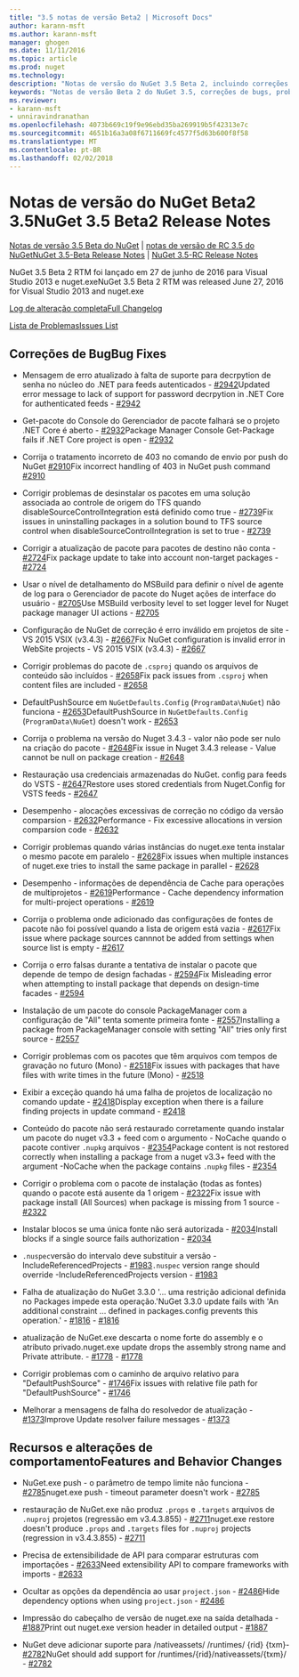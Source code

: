 ```yaml
---
title: "3.5 notas de versão Beta2 | Microsoft Docs"
author: karann-msft
ms.author: karann-msft
manager: ghogen
ms.date: 11/11/2016
ms.topic: article
ms.prod: nuget
ms.technology: 
description: "Notas de versão do NuGet 3.5 Beta 2, incluindo correções de bugs, problemas conhecidos, recursos adicionados e DCRs."
keywords: "Notas de versão Beta 2 do NuGet 3.5, correções de bugs, problemas conhecidos, adicionaram recursos, DCRs"
ms.reviewer:
- karann-msft
- unniravindranathan
ms.openlocfilehash: 4073b669c19f9e96ebd35ba269919b5f42313e7c
ms.sourcegitcommit: 4651b16a3a08f6711669fc4577f5d63b600f8f58
ms.translationtype: MT
ms.contentlocale: pt-BR
ms.lasthandoff: 02/02/2018
---
```

# <a name="nuget-35-beta2-release-notes"></a><span data-ttu-id="7777f-104">Notas de versão do NuGet Beta2 3.5</span><span class="sxs-lookup"><span data-stu-id="7777f-104">NuGet 3.5 Beta2 Release Notes</span></span>

<span data-ttu-id="7777f-105">[Notas de versão 3.5 Beta do NuGet](../release-notes/nuget-3.5-Beta.md) | [notas de versão de RC 3.5 do NuGet](../release-notes/nuget-3.5-RC.md)</span><span class="sxs-lookup"><span data-stu-id="7777f-105">[NuGet 3.5-Beta Release Notes](../release-notes/nuget-3.5-Beta.md) | [NuGet 3.5-RC Release Notes](../release-notes/nuget-3.5-RC.md)</span></span>

<span data-ttu-id="7777f-106">NuGet 3.5 Beta 2 RTM foi lançado em 27 de junho de 2016 para Visual Studio 2013 e nuget.exe</span><span class="sxs-lookup"><span data-stu-id="7777f-106">NuGet 3.5 Beta 2 RTM was released June 27, 2016 for Visual Studio 2013 and nuget.exe</span></span>

[<span data-ttu-id="7777f-107">Log de alteração completa</span><span class="sxs-lookup"><span data-stu-id="7777f-107">Full Changelog</span></span>](https://github.com/NuGet/NuGet.Client/compare/release-3.5.0-beta...release-3.5.0-beta2)

[<span data-ttu-id="7777f-108">Lista de Problemas</span><span class="sxs-lookup"><span data-stu-id="7777f-108">Issues List</span></span>](https://github.com/Nuget/Home/issues?q=is%3Aissue+milestone%3A%223.5+Beta2%22+is%3Aclosed)

## <a name="bug-fixes"></a><span data-ttu-id="7777f-109">Correções de Bug</span><span class="sxs-lookup"><span data-stu-id="7777f-109">Bug Fixes</span></span>

* <span data-ttu-id="7777f-110">Mensagem de erro atualizado à falta de suporte para decrpytion de senha no núcleo do .NET para feeds autenticados - [#2942](https://github.com/NuGet/Home/issues/2942)</span><span class="sxs-lookup"><span data-stu-id="7777f-110">Updated error message to lack of support for password decrpytion in .NET Core for authenticated feeds  - [#2942](https://github.com/NuGet/Home/issues/2942)</span></span>

* <span data-ttu-id="7777f-111">Get-pacote do Console do Gerenciador de pacote falhará se o projeto .NET Core é aberto - [#2932](https://github.com/NuGet/Home/issues/2932)</span><span class="sxs-lookup"><span data-stu-id="7777f-111">Package Manager Console Get-Package fails if .NET Core project is open - [#2932](https://github.com/NuGet/Home/issues/2932)</span></span>

* <span data-ttu-id="7777f-112">Corrija o tratamento incorreto de 403 no comando de envio por push do NuGet [#2910](https://github.com/NuGet/Home/issues/2910)</span><span class="sxs-lookup"><span data-stu-id="7777f-112">Fix incorrect handling of 403 in NuGet push command [#2910](https://github.com/NuGet/Home/issues/2910)</span></span>

* <span data-ttu-id="7777f-113">Corrigir problemas de desinstalar os pacotes em uma solução associada ao controle de origem do TFS quando disableSourceControlIntegration está definido como true - [#2739](https://github.com/NuGet/Home/issues/2739)</span><span class="sxs-lookup"><span data-stu-id="7777f-113">Fix issues in uninstalling packages in a solution bound to TFS source control when disableSourceControlIntegration is set to true - [#2739](https://github.com/NuGet/Home/issues/2739)</span></span>

* <span data-ttu-id="7777f-114">Corrigir a atualização de pacote para pacotes de destino não conta - [#2724](https://github.com/NuGet/Home/issues/2724)</span><span class="sxs-lookup"><span data-stu-id="7777f-114">Fix package update to take into account non-target packages - [#2724](https://github.com/NuGet/Home/issues/2724)</span></span>

* <span data-ttu-id="7777f-115">Usar o nível de detalhamento do MSBuild para definir o nível de agente de log para o Gerenciador de pacote do Nuget ações de interface do usuário - [#2705](https://github.com/NuGet/Home/issues/2705)</span><span class="sxs-lookup"><span data-stu-id="7777f-115">Use MSBuild verbosity level to set logger level for Nuget package manager UI actions - [#2705](https://github.com/NuGet/Home/issues/2705)</span></span>

* <span data-ttu-id="7777f-116">Configuração de NuGet de correção é erro inválido em projetos de site - VS 2015 VSIX (v3.4.3) - [#2667](https://github.com/NuGet/Home/issues/2667)</span><span class="sxs-lookup"><span data-stu-id="7777f-116">Fix NuGet configuration is invalid error in WebSite projects - VS 2015 VSIX (v3.4.3) - [#2667](https://github.com/NuGet/Home/issues/2667)</span></span>

* <span data-ttu-id="7777f-117">Corrigir problemas do pacote de `.csproj` quando os arquivos de conteúdo são incluídos - [#2658](https://github.com/NuGet/Home/issues/2658)</span><span class="sxs-lookup"><span data-stu-id="7777f-117">Fix pack issues from `.csproj` when content files are included - [#2658](https://github.com/NuGet/Home/issues/2658)</span></span>

* <span data-ttu-id="7777f-118">DefaultPushSource em `NuGetDefaults.Config` (`ProgramData\NuGet`) não funciona - [#2653](https://github.com/NuGet/Home/issues/2653)</span><span class="sxs-lookup"><span data-stu-id="7777f-118">DefaultPushSource in `NuGetDefaults.Config` (`ProgramData\NuGet`) doesn't work - [#2653](https://github.com/NuGet/Home/issues/2653)</span></span>

* <span data-ttu-id="7777f-119">Corrija o problema na versão do Nuget 3.4.3 - valor não pode ser nulo na criação do pacote - [#2648](https://github.com/NuGet/Home/issues/2648)</span><span class="sxs-lookup"><span data-stu-id="7777f-119">Fix issue in Nuget 3.4.3 release - Value cannot be null on package creation - [#2648](https://github.com/NuGet/Home/issues/2648)</span></span>

* <span data-ttu-id="7777f-120">Restauração usa credenciais armazenadas do NuGet. config para feeds do VSTS - [#2647](https://github.com/NuGet/Home/issues/2647)</span><span class="sxs-lookup"><span data-stu-id="7777f-120">Restore uses stored credentials from Nuget.Config for VSTS feeds - [#2647](https://github.com/NuGet/Home/issues/2647)</span></span>

* <span data-ttu-id="7777f-121">Desempenho - alocações excessivas de correção no código da versão comparsion - [#2632](https://github.com/NuGet/Home/issues/2632)</span><span class="sxs-lookup"><span data-stu-id="7777f-121">Performance - Fix excessive allocations in version comparsion code - [#2632](https://github.com/NuGet/Home/issues/2632)</span></span>

* <span data-ttu-id="7777f-122">Corrigir problemas quando várias instâncias do nuget.exe tenta instalar o mesmo pacote em paralelo - [#2628](https://github.com/NuGet/Home/issues/2628)</span><span class="sxs-lookup"><span data-stu-id="7777f-122">Fix issues when multiple instances of nuget.exe tries to install the same package in parallel - [#2628](https://github.com/NuGet/Home/issues/2628)</span></span>

* <span data-ttu-id="7777f-123">Desempenho - informações de dependência de Cache para operações de multiprojetos - [#2619](https://github.com/NuGet/Home/issues/2619)</span><span class="sxs-lookup"><span data-stu-id="7777f-123">Performance - Cache dependency information for multi-project operations - [#2619](https://github.com/NuGet/Home/issues/2619)</span></span>

* <span data-ttu-id="7777f-124">Corrija o problema onde adicionado das configurações de fontes de pacote não foi possível quando a lista de origem está vazia - [#2617](https://github.com/NuGet/Home/issues/2617)</span><span class="sxs-lookup"><span data-stu-id="7777f-124">Fix issue where package sources cannnot be added from settings when source list is empty - [#2617](https://github.com/NuGet/Home/issues/2617)</span></span>

* <span data-ttu-id="7777f-125">Corrija o erro falsas durante a tentativa de instalar o pacote que depende de tempo de design fachadas - [#2594](https://github.com/NuGet/Home/issues/2594)</span><span class="sxs-lookup"><span data-stu-id="7777f-125">Fix Misleading error when attempting to install package that depends on design-time facades - [#2594](https://github.com/NuGet/Home/issues/2594)</span></span>

* <span data-ttu-id="7777f-126">Instalação de um pacote do console PackageManager com a configuração de "All" tenta somente primeira fonte - [#2557](https://github.com/NuGet/Home/issues/2557)</span><span class="sxs-lookup"><span data-stu-id="7777f-126">Installing a package from PackageManager console with setting "All" tries only first source - [#2557](https://github.com/NuGet/Home/issues/2557)</span></span>

* <span data-ttu-id="7777f-127">Corrigir problemas com os pacotes que têm arquivos com tempos de gravação no futuro (Mono) - [#2518](https://github.com/NuGet/Home/issues/2518)</span><span class="sxs-lookup"><span data-stu-id="7777f-127">Fix issues with packages that have files with write times in the future (Mono) - [#2518](https://github.com/NuGet/Home/issues/2518)</span></span>

* <span data-ttu-id="7777f-128">Exibir a exceção quando há uma falha de projetos de localização no comando update - [#2418](https://github.com/NuGet/Home/issues/2418)</span><span class="sxs-lookup"><span data-stu-id="7777f-128">Display exception when there is a failure finding projects in update command - [#2418](https://github.com/NuGet/Home/issues/2418)</span></span>

* <span data-ttu-id="7777f-129">Conteúdo do pacote não será restaurado corretamente quando instalar um pacote do nuget v3.3 + feed com o argumento - NoCache quando o pacote contiver `.nupkg` arquivos - [#2354](https://github.com/NuGet/Home/issues/2354)</span><span class="sxs-lookup"><span data-stu-id="7777f-129">Package content is not restored correctly when installing a package from a nuget v3.3+ feed with the argument -NoCache when the package contains `.nupkg` files - [#2354](https://github.com/NuGet/Home/issues/2354)</span></span>

* <span data-ttu-id="7777f-130">Corrigir o problema com o pacote de instalação (todas as fontes) quando o pacote está ausente da 1 origem - [#2322](https://github.com/NuGet/Home/issues/2322)</span><span class="sxs-lookup"><span data-stu-id="7777f-130">Fix issue with package install (All Sources) when package is missing from 1 source - [#2322](https://github.com/NuGet/Home/issues/2322)</span></span>

* <span data-ttu-id="7777f-131">Instalar blocos se uma única fonte não será autorizada - [#2034](https://github.com/NuGet/Home/issues/2034)</span><span class="sxs-lookup"><span data-stu-id="7777f-131">Install blocks if a single source fails authorization - [#2034](https://github.com/NuGet/Home/issues/2034)</span></span>

* <span data-ttu-id="7777f-132">`.nuspec`versão do intervalo deve substituir a versão - IncludeReferencedProjects - [#1983](https://github.com/NuGet/Home/issues/1983)</span><span class="sxs-lookup"><span data-stu-id="7777f-132">`.nuspec` version range should override -IncludeReferencedProjects version - [#1983](https://github.com/NuGet/Home/issues/1983)</span></span>

* <span data-ttu-id="7777f-133">Falha de atualização do NuGet 3.3.0 '... uma restrição adicional definida no Packages impede esta operação.'</span><span class="sxs-lookup"><span data-stu-id="7777f-133">NuGet 3.3.0 update fails with 'An additional constraint ... defined in packages.config prevents this operation.'</span></span><span data-ttu-id="7777f-134"> - [#1816](https://github.com/NuGet/Home/issues/1816)</span><span class="sxs-lookup"><span data-stu-id="7777f-134"> - [#1816](https://github.com/NuGet/Home/issues/1816)</span></span>

* <span data-ttu-id="7777f-135">atualização de NuGet.exe descarta o nome forte do assembly e o atributo privado.</span><span class="sxs-lookup"><span data-stu-id="7777f-135">nuget.exe update drops the assembly strong name and Private attribute.</span></span><span data-ttu-id="7777f-136"> - [#1778](https://github.com/NuGet/Home/issues/1778)</span><span class="sxs-lookup"><span data-stu-id="7777f-136"> - [#1778](https://github.com/NuGet/Home/issues/1778)</span></span>

* <span data-ttu-id="7777f-137">Corrigir problemas com o caminho de arquivo relativo para "DefaultPushSource" - [#1746](https://github.com/NuGet/Home/issues/1746)</span><span class="sxs-lookup"><span data-stu-id="7777f-137">Fix issues with relative file path for "DefaultPushSource" - [#1746](https://github.com/NuGet/Home/issues/1746)</span></span>

* <span data-ttu-id="7777f-138">Melhorar a mensagens de falha do resolvedor de atualização - [#1373](https://github.com/NuGet/Home/issues/1373)</span><span class="sxs-lookup"><span data-stu-id="7777f-138">Improve Update resolver failure messages - [#1373](https://github.com/NuGet/Home/issues/1373)</span></span>

## <a name="features-and-behavior-changes"></a><span data-ttu-id="7777f-139">Recursos e alterações de comportamento</span><span class="sxs-lookup"><span data-stu-id="7777f-139">Features and Behavior Changes</span></span>

* <span data-ttu-id="7777f-140">NuGet.exe push - o parâmetro de tempo limite não funciona - [#2785](https://github.com/NuGet/Home/issues/2785)</span><span class="sxs-lookup"><span data-stu-id="7777f-140">nuget.exe push - timeout parameter doesn't work  - [#2785](https://github.com/NuGet/Home/issues/2785)</span></span>

* <span data-ttu-id="7777f-141">restauração de NuGet.exe não produz `.props` e `.targets` arquivos de `.nuproj` projetos (regressão em v3.4.3.855) - [#2711](https://github.com/NuGet/Home/issues/2711)</span><span class="sxs-lookup"><span data-stu-id="7777f-141">nuget.exe restore doesn't produce `.props` and `.targets` files for `.nuproj` projects (regression in v3.4.3.855) - [#2711](https://github.com/NuGet/Home/issues/2711)</span></span>

* <span data-ttu-id="7777f-142">Precisa de extensibilidade de API para comparar estruturas com importações - [#2633](https://github.com/NuGet/Home/issues/2633)</span><span class="sxs-lookup"><span data-stu-id="7777f-142">Need extensibility API to compare frameworks with imports - [#2633](https://github.com/NuGet/Home/issues/2633)</span></span>

* <span data-ttu-id="7777f-143">Ocultar as opções da dependência ao usar `project.json`  -  [#2486](https://github.com/NuGet/Home/issues/2486)</span><span class="sxs-lookup"><span data-stu-id="7777f-143">Hide dependency options when using `project.json` - [#2486](https://github.com/NuGet/Home/issues/2486)</span></span>

* <span data-ttu-id="7777f-144">Impressão do cabeçalho de versão de nuget.exe na saída detalhada - [#1887](https://github.com/NuGet/Home/issues/1887)</span><span class="sxs-lookup"><span data-stu-id="7777f-144">Print out nuget.exe version header in detailed output - [#1887](https://github.com/NuGet/Home/issues/1887)</span></span>

* <span data-ttu-id="7777f-145">NuGet deve adicionar suporte para /nativeassets/ /runtimes/ {rid} {txm}- [#2782](https://github.com/NuGet/Home/issues/2782)</span><span class="sxs-lookup"><span data-stu-id="7777f-145">NuGet should add support for /runtimes/{rid}/nativeassets/{txm}/ - [#2782](https://github.com/NuGet/Home/issues/2782)</span></span>